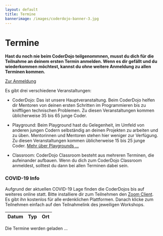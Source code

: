 ```yaml
---
layout: default
title: Termine
bannerimage: /images/coderdojo-banner-3.jpg
---
```


# Termine

**Hast du noch nie beim CoderDojo teilgenommnen, musst du dich für die Teilnahme an deinem ersten Termin anmelden. Wenn es dir gefällt und du wiederkommen möchtest, kannst du ohne weitere Anmeldung zu allen Terminen kommen.**

<p class="text-center"><a class="btn btn-material-light-blue-700" href="/anmeldung.html">Zur Anmeldung</a></p>

Es gibt drei verschiedene Veranstaltungen:

- <span class="type-coderdojo">CoderDojo</span>: Das ist unsere Hauptveranstaltung. Beim CoderDojo helfen dir Mentoren von deinen ersten Schritten im Programmieren bis zu kniffligen technischen Problemen. Zu diesen Veranstaltungen kommen üblicherweise 35 bis 65 junge Coder.

- <span class="type-playground">Playground</span>: Beim Playground hast du Gelegenheit, im Umfeld von anderen jungen Codern selbständig an deinen Projekten zu arbeiten und zu üben. Mentorinnen und Mentoren stehen hier weniger zur Verfügung. Zu diesen Veranstaltungen kommen üblicherweise 15 bis 25 junge Coder. [Mehr über Playgrounds&nbsp;...](/infos/playground.html)

- <span class="type-classroom">Classroom</span>: CoderDojo Classroom besteht aus mehreren Terminen, die aufeinander aufbauen. Wenn du dich zum CoderDojo Classroom anmeldest, solltest du dann bei allen Terminen dabei sein.

<div class="corona-info">
<h3>COVID-19 Info</h3>
Aufgrund der aktuellen COVID-19 Lage finden die CoderDojos bis auf weiteres online statt. Bitte installiere dir zum Teilnehmen den <a href="https://zoom.us/download" target="_blank">Zoom Client</a>. Es gibt ihn kostenlos für alle erdenklichen Plattformen. Danach klicke zum Teilnehmen einfach auf den Teilnahmelink des jeweiligen Workshops.</div>

<table class="table" id="eventsTable">
	<thead>
		<tr>
			<th>Datum</th>
			<th>Typ</th>
			<th>Ort</th>
		</tr>
	</thead>
	<tbody>
	</tbody>
</table>

<p class="loadingText">Die Termine werden geladen ...</p>

<script language="javascript">
	Date.prototype.addDays = function(days) {
		var dat = new Date(this.valueOf());
		dat.setDate(dat.getDate() + days);
		return dat;
	}

	var eventsTable = $("#eventsTable");

	$.get("https://participants-management-service.azurewebsites.net/api/events/?past=false", function(data) {
		var additionalEvents = [
			{ date: new Date(2017, 6, 7), title: "Sommerferien 2017", type: "header" },
			{ date: new Date(2017, 6, 13), title: "Sommerferien 2017", type: "header" },
			{ date: new Date(2017, 8, 14), title: "Wintersemester 2017 / 2018", type: "header" }
		].filter(function(event) { return event.date >= new Date(); });
		
		data = data.concat(additionalEvents).sort(function(a, b) {
			a = new Date(a.date);
			b = new Date(b.date);
			return a > b ? 1 : a < b ? -1 : 0;
		});

		var row = "<tr>";
		row += "<td>Freitag, 22. Mai 2020</td>";
		row += "<td class='type-coderdojo'>CoderDojo Online</td>";
		row += "<td>";

		var workshops = [];

		// workshops.push({
		// 	time: "13:45 - 15:45",
		// 	title: "Microbit Einsteiger",
		// 	description: "Auf einem virtuellen oder wenn bei euch vorhanden echten Micro:bit werden wir ein Einsteiger gerechtes Projekt gemeinsam umsetzen und wenn Zeit bleibt einfach weiter dran tüfteln.",
		// 	prerequisites: "<ul><li>Installiertes <a href=\"https://www.microsoft.com/de-at/p/makecode-for-micro-bit/9pjc7sv48lcx?rtc=1#activetab=pivot:overviewtab\" target=\"_blank\">MakeCode for micro:bit</a></li><li>oder <a href=\"https://makecode.microbit.org/\" target=\"_blank\">Onlinevariante von MakeCode for micro:bit</a></li></ul>",
		// 	mentors: ["Daniel"],
		// 	link: "https://us02web.zoom.us/j/84399293341?pwd=dkV1VGErU1F4TjAyTXJUdFMwRit4dz09"
		// });
		
		workshops.push({
			time: "12:30 - 13:30",
			title: "HTML, CSS & JavaScript - Ask Me Anything",
			description: "Habt ihr Fragen zu HTML, CSS & JavaScript? Sucht ihr Übungen, die ihr Zuhause machen könnt, oder steht ihr in euren eigenen Projekten vor Problemen, bei denen wir euch helfen können? Schaut einfach zwischen 12:30 und 13:30 vorbei.",
			prerequisites: "-",
			mentors: ["Karin"],
			link: "https://us02web.zoom.us/j/81944109337?pwd=T1NMaW9RSlN0YVBHVlNodGlkZzBPQT09"
		});

		workshops.push({
			time: "13:45 - 15:45",
			title: "Minecraft Redstone",
			description: "Teil 2 unserer Kombination-locks! Diesesmal versuchen wir uns an Locks die Buttons als Eingabe verwenden. Das macht das ganze um einiges Komplizierter, wie ihr merken werdet ;)",
			prerequisites: "Ihr braucht einen offiziellen Minecraft Account und die Java-Minecraft Version 1.15.2 installiert. Wir werden auf einem gemeinsamen Server unsere Übungen machen.",
			mentors: ["Matthias", "Jan"],
			link: "https://us02web.zoom.us/j/81971337266?pwd=U1YrdDdZR1hyRCtFdmNiUmdhMlVBUT09"
		});

		workshops.push({
			time: "13:45 - 15:45",
			title: "Heap, Stack und Rekursion",
			description: "Ist euch der Unterschied zwischen Heap- und Stack-Speicher schon klar? Diese beiden Speicherarten sind die Grundlage für die meisten, weit verbreiteten Programmiersprachen. Gemeinsam erarbeiten wir die charakteristischen Eigenschaften von Heap und Stack und üben speziell den Umgang mit dem Stack, indem wir einen Blick auf einfache, rekursive Algorithmen werfen.",
			prerequisites: "<ul><li>Grundkenntnisse beim Programmieren mit z.B. mit JavaScript, Java, Python, C#, C++, ...</li><li><a href=\"https://nodejs.org/\" target=\"_blank\">Node.js</a></li><li><a href=\"https://code.visualstudio.com/\" target=\"_blank\">Visual Studio Code</a></li></ul>",
			mentors: ["Rainer"],
			link: "https://us02web.zoom.us/j/81944109337?pwd=T1NMaW9RSlN0YVBHVlNodGlkZzBPQT09"
		});

		workshops.push({
			time: "16:00 - 18:00",
			title: "Dynamische Webseite mit Node.js",
			description: "Dynamischen Webseiten sind in der Lage sich Informationen zu merken und diese zu verarbeiten, weil unser Code nicht nur im Browser sondern auch am Webserver selbst ausgeführt wird. Das gibt uns Möglichkeiten, die man mit statischen Webseiten nicht hat. Dieses Mal sehen wir uns an, wie man am Server eine Datenbank benutzt und deren Daten am Client anzeigt.",
			prerequisites: "<p>Grundlegende Kenntnisse:</p><ul><li>beim Programmieren (z.B. mit JavaScript, Java, C#, C++, ...)</li><li>HTML</li></ul><p>Software:</p><ul><li>einen Texteditor wie z.B. <a href=\"https://notepad-plus-plus.org/\" target=\"_blank\">Notepad++</a>, <a href=\"https://code.visualstudio.com/\" target=\"_blank\">Visual Studio Code</a></li><li><a href=\"https://nodejs.org/en/download/\" target=\"_blank\">Node.js</a></li><li><a href=\"https://git-scm.com/download/win\" target=\"_blank\">Git</a></li></ul><p>Installationsanleitung:</p><p>Wenn Du möchtest, kannst Du schon vorab unser Projekt bei Dir installieren. So haben wir beim Workshop mehr Zeit für's Programmieren und brauchen nicht so lange warten bis alle mit der Installation fertig sind. Eine Anleitung dazu findest Du auf <a href=\"https://github.com/coderdojo-neusiedl/dynamic-webpage/tree/workshop-20200522\" target=\"_blank\">Github</a>.</p>",
			mentors: ["Thomas"],
			link: "https://us02web.zoom.us/j/81130037599?pwd=eXNVZnlvb25qNXNOWm9LL2dORTk4Zz09"
		});

		// workshops.push({
		// 	time: "16:00 - 18:00",
		// 	title: "Python für AnfängerInnen",
		// 	description: "Nachdem wir letzte Woche erste Schritte in Python gemacht haben, werden wir dieses Mal mit Tkinter einen Alien zeichnen und programmieren.",
		// 	prerequisites: "<ul><li>Aktuelle Version von <a href=\"https://www.python.org/downloads/\" target=\"_blank\">Python</a></li></ul>",
		// 	mentors: ["Sonja"],
		// 	link: "https://us02web.zoom.us/j/82206885442?pwd=UTBZT2s5bXhxamZwSG1EMjBndXR5UT09"
		// });

		workshops.push({
			time: "16:00 - 18:00",
			title: "Scratch Packman",
			description: "Fortsetzung des PacMan in Scratch vom letzen mal. Für alle die neu dazukommen werde ich unseren aktuellen Stand als SB3-Datei weitergeben, sodass ihr gleich mit einsteigen könnt. Diesmal werden wir dafür sorgen dass die Geister auf der Bildfläche erscheinen und PacMan auch endlich mal was zu Essen bekommt :).",
			prerequisites: "<ul><li>Installiertes <a href=\"https://scratch.mit.edu/download\" target=\"_blank\">Scratch</a></li><li>oder <a href=\"https://scratch.mit.edu/\" target=\"_blank\">Onlinevariante von Scratch</a></li></ul>",
			mentors: ["Hans-Peter"],
			link: "https://us02web.zoom.us/j/83641277582?pwd=ZDFMdEJiWSt4VlBjQ1BDOEtDQTNPdz09"
		});

		// workshops.push({
		// 	time: "16:00 - 18:00",
		// 	title: "Web-Entwicklung mit Hugo",
		// 	description: "Wenn du schon etwas Ahnung von HTML und CSS hast, kannst du mit Karin in diesem Workshop lernen, wie man hübsche und vor allem schnelle Webseiten erstellen kann. Karin zeigt, wie der Open-Source Webseiten-Generator Hugo funktioniert und man damit seine Homepage wie ein echter Profi aufbaut.",
		// 	prerequisites: "<ul><li>Visual Studio Code: <a href=\"https://code.visualstudio.com/\" target=\"_blank\">https://code.visualstudio.com/</a></li><li><a href=\"https://github.com/gohugoio/hugo/releases/tag/v0.70.0\" target=\"_blank\">Hugo herunterladen</a></li></ul>",
		// 	mentors: ["Karin", "Rainer"],
		// 	link: "https://us02web.zoom.us/j/81510541132?pwd=UnU3aTNiRlgvOUtzZ0ZvZWxjRThodz09"
		// });

		// workshops.push({
		// 	time: "13:45 - 15:45",
		// 	title: "Virtuelles Elektronikbasteln",
		// 	description: "Wir werden werden mit vier Widerständen einen sogenannte Messbrücke aufbauen und die Spannung und den Strom messen und die Effekte besprechen. Mit dem Arduino machen wir diesesmal einen Rauchmelder mit einem Gassensor und vergleichen den Blockcode mit den Textcode.",
		// 	prerequisites: "Ein Computer mit <a href=\"https://www.tinkercad.com\" target=\"_blank\">Tinkercad</a> Zugang.",
		// 	mentors: ["Günther", "Michael"],
		// 	link: "https://us02web.zoom.us/j/88265661736?pwd=aFUrUHRFQ3U5OFRPQ2Q3aWd2UWdLUT09"
		// });
		
		/*

		workshops.push({
			time: "16:00 - 18:00",
			title: "Java",
			description: "Wir werden unserem Spiel beibringen Kollisionen zu erkennen.",
			prerequisites: "<ul><li><a href=\"https://www.jetbrains.com/de-de/idea/download/#section=windows\" target=\"_blank\">IntelliJ IDEA (Community Edition)</a></li><li><a href=\"https://git-scm.com/download/win\" target=\"_blank\">Git</a></li></ul>",
			mentors: ["Thomas"],
			link: "https://zoom.us/j/92032918488"
		});

		*/

		workshops.forEach(function(w) {
			row += "<p><span class=\"workshop-title\">" + w.time + " " + w.title + "</span></p><p>" + w.description + "</p><p><b>Voraussetzungen</b></p><p>" + w.prerequisites + "</p><p><b>Mentoren:</b> " + w.mentors.join(", ") + "</p><p><b>Link zum Teilnehmen:</b> <a href='" + w.link + "' target='_blank'>" + w.link + "</a></p>";
		});

		row += "</td>";
		row += "</tr>";

		eventsTable.append(row);

		data.filter(function(event) { return moment(new Date(event.date)).startOf("day").format('YYYY-MM-DD') != '2020-05-22'; }).forEach(function(event) {
			var row = "";

			if (event.type == "header") {
				row = "<tr class='subtitle'><td colspan='3'>" + event.title + "</td></tr>";
			} else {
				var date = moment(new Date(event.date)).startOf("day");
				var formattedDate = date.format("YYYY-MM-DD");

				/*row = "<tr";
				if (event.type == "playground") {
					row += " class='playground'";
				} else if (event.type == "bootcamp") {
					row += " class='bootcamp'";
				} else {
					row += " class='coderdojo'";
				}*/

				row += "<tr>";
				if (event.type == "classroom") {
					row += "<td>";
                    for (var i = 0; i < event.dates.length; i++) {
                        var classroomDate = moment(new Date(event.dates[i])).startOf("day");
                        row += "<span class='nowrap'>" + classroomDate.format("dddd, DD. MMMM YYYY") + "</span>" + "<br/>";
						if (event.title == "Elektronik") {
							row += "15:00 - 17:30<br/>";
						} else {
							row += "16:00 - 18:00<br/>";
						}
                    }
                    row += "</td>";
				} else if (event.type == "bootcamp") {
					row += "<td><span class='nowrap'>" + date.format("dddd, DD. MMMM YYYY") + "</span><br/>13:30 - 18:30</td>";
				} else {
					row += "<td><span class='nowrap'>" + date.format("dddd, DD. MMMM YYYY") + "</span><br/>16:00 - 18:00</td>";
				}

				if (event.type == "playground") {
					row += "<td class='type-playground'>Playground";
				} else if (event.type == "bootcamp") {
					row += "<td class='type-bootcamp'>Bootcamp";
                } else if (event.type == "classroom") {
					row += "<td class='type-classroom'>Classroom";
				} else {
					row += "<td class='type-coderdojo'>CoderDojo";
				}
				row += "</td>";

				row += "<td>";

                if (event.type == "classroom") {
                    row += "<b>CoderDojo Classroom - " + event.title + "</b>";
                    row += "<br/><br/>";
                    row += event.description;
                    row += "<br/><br/>";
                    var mailBody = "Hallo CoderDojo Team,%0D%0A%0D%0Aich möchte mich zum Kurs CoderDojo Classroom - " + event.title + " anmelden.%0D%0A%0D%0AVorname: %0D%0ANachname: %0D%0AAlter: %0D%0A";
                    row += "<b>Anmeldung unter <a href='mailto:info@coderdojo-linz.org?subject=Anmeldung zu CoderDojo Classroom - " + event.title + "&body=" + mailBody + "'>info@coderdojo-linz.org</a></b>";
                    row += "<br/><br/>";
                } else if (event.type == "bootcamp") {
					row += "<b>" + event.title + "</b>";
                    row += "<br/><br/>";
                    row += event.description;
                    row += "<br/><br/>";
					row += "<b><a href=\"https://www.globalazurebootcamp.at/junior-bootcamp/\" target=\"_blank\">Weitere Infos ...</a></b>";
					row += "<br/><br/>";
				}

				/*if (event.type == "playground") {
					row += "Playground<br/>";
				} else if (event.type == "bootcamp") {
					row += "Junior Bootcamp - im Rahmen des <a href='https://coding-club-linz.github.io/global-azure-bootcamp-2017/junior-bootcamp.html' target='_blank'>Global Azure Bootcamps</a><br/>";
					row += "für junge Coder ab 13 Jahren<br/>";
				} else {
					row += "CoderDojo<br/>";
				}*/
				
				if (event.location) {
					row += event.location;
				} else {
					if (event.type == "playground") {
						row += "<a href=\"http://www.linz.at/wissensturm/anreise.asp\" target=\"_blank\">Wissensturm</a>, Raum 10.02, Kärtnerstraße 26, 4020 Linz";
					} else {
						row += "<a href=\"http://www.linz.at/wissensturm/anreise.asp\" target=\"_blank\">Wissensturm</a>, Veranstaltungssaal E09, Kärtnerstraße 26, 4020 Linz";
					}
				}

				if (event.sponsor) {
					row += "<br/><span class=\"sponsor\">Sponsored by " + event.sponsor + "</a>";
				}

				row += "</td>";
		
				row += "</tr>";
			}

			eventsTable.append(row);
		});

		$(".loadingText").hide();
	});
</script>
